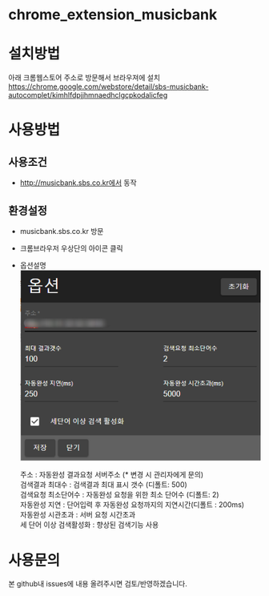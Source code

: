 # chrome_extension_musicbank

# 설치방법
아래 크롬웹스토어 주소로 방문해서 브라우져에 설치  
https://chrome.google.com/webstore/detail/sbs-musicbank-autocomplet/kimhlfdpjjhmnaedhclgcpkodalicfeg

# 사용방법
## 사용조건
- http://musicbank.sbs.co.kr에서 동작

## 환경설정
- musicbank.sbs.co.kr 방문
- 크롬브라우저 우상단의 아이콘 클릭
- 옵션설명  
![Alt Text](https://github.com/ryuken73/chrome_extension_musicbank/blob/master/out-dist/musicbank_autocomplete_options.png)  

  주소 : 자동완성 결과요청 서버주소 (* 변경 시 관리자에게 문의)   
  검색결과 최대수 : 검색결과 최대 표시 갯수 (디폴트: 500)  
  검색요청 최소단어수 : 자동완성 요청을 위한 최소 단어수 (디폴트: 2)     
  자동완성 지연 : 단어입력 후 자동완성 요청까지의 지연시간(디폴트 : 200ms)  
  자동완성 시관초과 : 서버 요청 시간초과  
  세 단어 이상 검색활성화 : 향상된 검색기능 사용  


# 사용문의
본 github내 issues에 내용 올려주시면 검토/반영하겠습니다.
